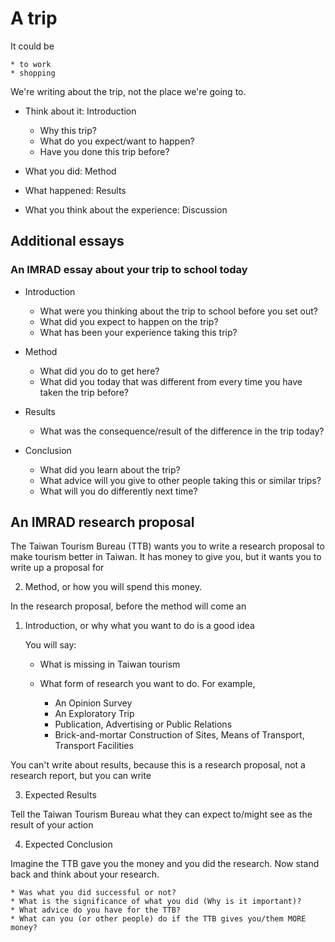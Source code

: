 # A trip

It could be

	* to work
	* shopping

We're writing about the trip, not the place we're going to.

- Think about it: Introduction

	* Why this trip?
	* What do you expect/want to happen?
	* Have you done this trip before?

- What you did: Method
- What happened: Results
- What you think about the experience: Discussion

## Additional essays

### An IMRAD essay about your trip to school today

* Introduction

	* What were you thinking about the trip to school before you set out?
	* What did you expect to happen on the trip?
	* What has been your experience taking this trip?

* Method

	* What did you do to get here?
	* What did you today that was different from every time you have taken the trip before?

* Results

	* What was the consequence/result of the difference in the trip today?

* Conclusion

	* What did you learn about the trip?
	* What advice will you give to other people taking this or similar trips?
	* What will you do differently next time?


## An IMRAD research proposal

The Taiwan Tourism Bureau (TTB) wants you to write a research proposal to make tourism better in Taiwan. It has money to give you, but it wants you to write up a proposal for 

2. Method, or how you will spend this money.

In the research proposal, before the method will come an

1. Introduction, or why what you want to do is a good idea

	You will say:

	* What is missing in Taiwan tourism
	* What form of research you want to do. For example,

		* An Opinion Survey
		* An Exploratory Trip
		* Publication, Advertising or Public Relations
		* Brick-and-mortar Construction of Sites, Means of Transport, Transport Facilities

You can't write about results, because this is a research proposal, not a research report, but you can write

3. Expected Results

Tell the Taiwan Tourism Bureau what they can expect to/might see as the result of your action

4. Expected Conclusion

Imagine the TTB gave you the money and you did the research. Now stand back and think about your research.

	* Was what you did successful or not?
	* What is the significance of what you did (Why is it important)?
	* What advice do you have for the TTB?
	* What can you (or other people) do if the TTB gives you/them MORE money?
